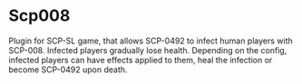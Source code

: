 # Scp008
Plugin for SCP-SL game, that allows SCP-0492 to infect human players with SCP-008. Infected players gradually lose health. Depending on the config, infected players can have effects applied to them, heal the infection or become SCP-0492 upon death.
